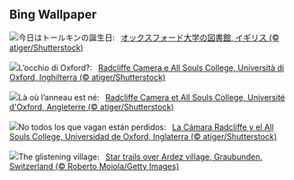 ## Bing Wallpaper
![](https://www.bing.com/th?id=OHR.TolkienOxford_JA-JP7219183666_UHD.jpg&w=1000)今日はトールキンの誕生日:&nbsp;&ensp;[オックスフォード大学の図書館, イギリス (© atiger/Shutterstock)](https://www.bing.com/th?id=OHR.TolkienOxford_JA-JP7219183666_UHD.jpg)
<br><br/>
![](https://www.bing.com/th?id=OHR.TolkienOxford_IT-IT9082436970_UHD.jpg&w=1000)L’occhio di Oxford?:&nbsp;&ensp;[Radcliffe Camera e All Souls College, Università di Oxford, Inghilterra (© atiger/Shutterstock)](https://www.bing.com/th?id=OHR.TolkienOxford_IT-IT9082436970_UHD.jpg)
<br><br/>
![](https://www.bing.com/th?id=OHR.TolkienOxford_FR-FR1207092725_UHD.jpg&w=1000)Là où l’anneau est né:&nbsp;&ensp;[Radcliffe Camera et All Souls College, Université d'Oxford, Angleterre (© atiger/Shutterstock)](https://www.bing.com/th?id=OHR.TolkienOxford_FR-FR1207092725_UHD.jpg)
<br><br/>
![](https://www.bing.com/th?id=OHR.TolkienOxford_ES-ES4772799027_UHD.jpg&w=1000)No todos los que vagan están perdidos:&nbsp;&ensp;[La Cámara Radcliffe y el All Souls College, Universidad de Oxford, Inglaterra (© atiger/Shutterstock)](https://www.bing.com/th?id=OHR.TolkienOxford_ES-ES4772799027_UHD.jpg)
<br><br/>
![](https://www.bing.com/th?id=OHR.ArdezSwitzerland_EN-GB7554817854_UHD.jpg&w=1000)The glistening village:&nbsp;&ensp;[Star trails over Ardez village, Graubunden, Switzerland (© Roberto Moiola/Getty Images)](https://www.bing.com/th?id=OHR.ArdezSwitzerland_EN-GB7554817854_UHD.jpg)
<br><br/>
